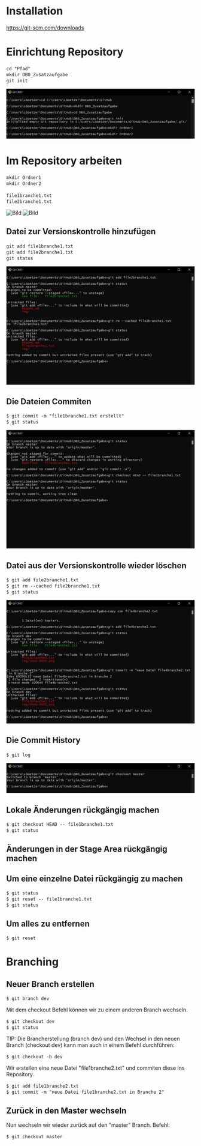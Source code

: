 # Installation

https://git-scm.com/downloads

# Einrichtung Repository

    cd "Pfad"
    mkdir DBO_Zusatzaufgabe
    git init

![Bild](/img/SNAG-0000.png)

# Im Repository arbeiten

    mkdir Ordner1
    mkdir Ordner2

    file1branche1.txt
    file2branche1.txt

![Bild](/img/SNAG-00001.png)
![Bild](/img/SNAG-00002.png)


## Datei zur Versionskontrolle hinzufügen

    git add file1branche1.txt
    git add file2branche1.txt
    git status

![Bild](/img/SNAG-0004.png)

## Die Dateien Commiten
    $ git commit -m "file1branche1.txt erstellt"
    $ git status

![Bild](/img/SNAG-0005.png)

## Datei aus der Versionskontrolle wieder löschen
    $ git add file2branche1.txt
    $ git rm --cached file2branche1.txt
    $ git status

![Bild](/img/SNAG-0006.png)

## Die Commit History
    $ git log

![Bild](/img/SNAG-0007.png)

## Lokale Änderungen rückgängig machen
    $ git checkout HEAD -- file1branche1.txt
    $ git status

## Änderungen in der Stage Area rückgängig machen

## Um eine einzelne Datei rückgängig zu machen
    $ git status
    $ git reset -- file1branche1.txt
    $ git status

## Um alles zu entfernen
    $ git reset

# Branching

## Neuer Branch erstellen
    $ git branch dev

Mit dem checkout Befehl können wir zu einem anderen Branch wechseln.

    $ git checkout dev
    $ git status

TIP: Die Brancherstellung (branch dev) und den Wechsel in den neuen Branch (checkout dev) kann man
auch in einem Befehl durchführen:

    $ git checkout -b dev

Wir erstellen eine neue Datei "file1branche2.txt" und commiten
diese ins Repository.

    $ git add file1branche2.txt
    $ git commit -m "neue Datei file1branche2.txt in Branche 2"

## Zurück in den Master wechseln

Nun wechseln wir wieder zurück auf den "master" Branch.
Befehl:

    $ git checkout master

